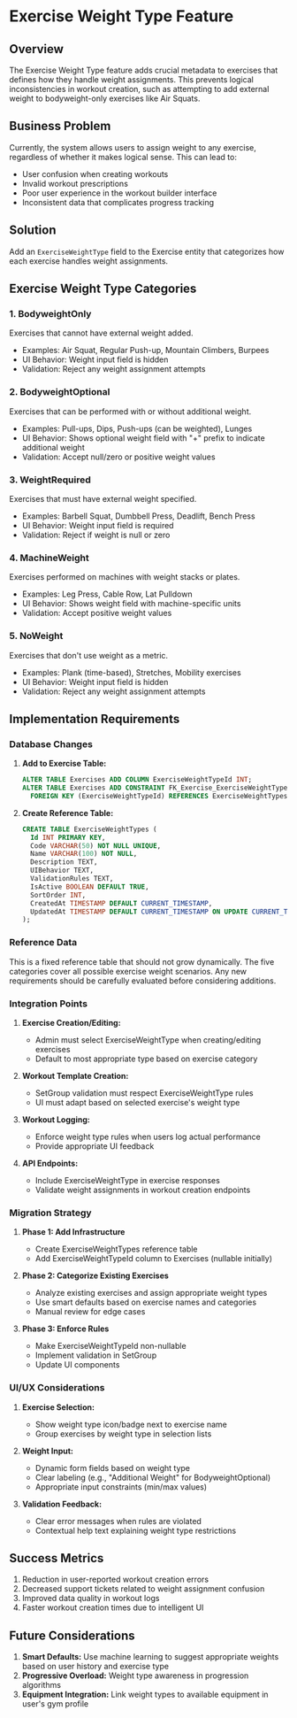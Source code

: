 # Exercise Weight Type Feature

## Overview

The Exercise Weight Type feature adds crucial metadata to exercises that defines how they handle weight assignments. This prevents logical inconsistencies in workout creation, such as attempting to add external weight to bodyweight-only exercises like Air Squats.

## Business Problem

Currently, the system allows users to assign weight to any exercise, regardless of whether it makes logical sense. This can lead to:
- User confusion when creating workouts
- Invalid workout prescriptions
- Poor user experience in the workout builder interface
- Inconsistent data that complicates progress tracking

## Solution

Add an `ExerciseWeightType` field to the Exercise entity that categorizes how each exercise handles weight assignments.

## Exercise Weight Type Categories

### 1. BodyweightOnly
Exercises that cannot have external weight added.
- Examples: Air Squat, Regular Push-up, Mountain Climbers, Burpees
- UI Behavior: Weight input field is hidden
- Validation: Reject any weight assignment attempts

### 2. BodyweightOptional
Exercises that can be performed with or without additional weight.
- Examples: Pull-ups, Dips, Push-ups (can be weighted), Lunges
- UI Behavior: Shows optional weight field with "+" prefix to indicate additional weight
- Validation: Accept null/zero or positive weight values

### 3. WeightRequired
Exercises that must have external weight specified.
- Examples: Barbell Squat, Dumbbell Press, Deadlift, Bench Press
- UI Behavior: Weight input field is required
- Validation: Reject if weight is null or zero

### 4. MachineWeight
Exercises performed on machines with weight stacks or plates.
- Examples: Leg Press, Cable Row, Lat Pulldown
- UI Behavior: Shows weight field with machine-specific units
- Validation: Accept positive weight values

### 5. NoWeight
Exercises that don't use weight as a metric.
- Examples: Plank (time-based), Stretches, Mobility exercises
- UI Behavior: Weight input field is hidden
- Validation: Reject any weight assignment attempts

## Implementation Requirements

### Database Changes

1. **Add to Exercise Table:**
   ```sql
   ALTER TABLE Exercises ADD COLUMN ExerciseWeightTypeId INT;
   ALTER TABLE Exercises ADD CONSTRAINT FK_Exercise_ExerciseWeightType 
     FOREIGN KEY (ExerciseWeightTypeId) REFERENCES ExerciseWeightTypes(Id);
   ```

2. **Create Reference Table:**
   ```sql
   CREATE TABLE ExerciseWeightTypes (
     Id INT PRIMARY KEY,
     Code VARCHAR(50) NOT NULL UNIQUE,
     Name VARCHAR(100) NOT NULL,
     Description TEXT,
     UIBehavior TEXT,
     ValidationRules TEXT,
     IsActive BOOLEAN DEFAULT TRUE,
     SortOrder INT,
     CreatedAt TIMESTAMP DEFAULT CURRENT_TIMESTAMP,
     UpdatedAt TIMESTAMP DEFAULT CURRENT_TIMESTAMP ON UPDATE CURRENT_TIMESTAMP
   );
   ```

### Reference Data

This is a fixed reference table that should not grow dynamically. The five categories cover all possible exercise weight scenarios. Any new requirements should be carefully evaluated before considering additions.

### Integration Points

1. **Exercise Creation/Editing:**
   - Admin must select ExerciseWeightType when creating/editing exercises
   - Default to most appropriate type based on exercise category

2. **Workout Template Creation:**
   - SetGroup validation must respect ExerciseWeightType rules
   - UI must adapt based on selected exercise's weight type

3. **Workout Logging:**
   - Enforce weight type rules when users log actual performance
   - Provide appropriate UI feedback

4. **API Endpoints:**
   - Include ExerciseWeightType in exercise responses
   - Validate weight assignments in workout creation endpoints

### Migration Strategy

1. **Phase 1: Add Infrastructure**
   - Create ExerciseWeightTypes reference table
   - Add ExerciseWeightTypeId column to Exercises (nullable initially)

2. **Phase 2: Categorize Existing Exercises**
   - Analyze existing exercises and assign appropriate weight types
   - Use smart defaults based on exercise names and categories
   - Manual review for edge cases

3. **Phase 3: Enforce Rules**
   - Make ExerciseWeightTypeId non-nullable
   - Implement validation in SetGroup
   - Update UI components

### UI/UX Considerations

1. **Exercise Selection:**
   - Show weight type icon/badge next to exercise name
   - Group exercises by weight type in selection lists

2. **Weight Input:**
   - Dynamic form fields based on weight type
   - Clear labeling (e.g., "Additional Weight" for BodyweightOptional)
   - Appropriate input constraints (min/max values)

3. **Validation Feedback:**
   - Clear error messages when rules are violated
   - Contextual help text explaining weight type restrictions

## Success Metrics

1. Reduction in user-reported workout creation errors
2. Decreased support tickets related to weight assignment confusion
3. Improved data quality in workout logs
4. Faster workout creation times due to intelligent UI

## Future Considerations

1. **Smart Defaults:** Use machine learning to suggest appropriate weights based on user history and exercise type
2. **Progressive Overload:** Weight type awareness in progression algorithms
3. **Equipment Integration:** Link weight types to available equipment in user's gym profile